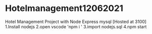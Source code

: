 # Hotelmanagement12062021
Hotel Management Project with Node Express mysql [Hosted at 3100]
1.Install nodejs
2.open vscode 'npm i '
3.import nodejs.sql 
4.npm start
